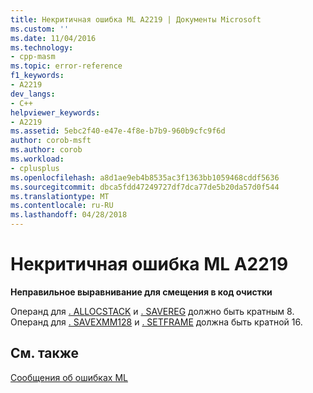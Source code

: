```yaml
---
title: Некритичная ошибка ML A2219 | Документы Microsoft
ms.custom: ''
ms.date: 11/04/2016
ms.technology:
- cpp-masm
ms.topic: error-reference
f1_keywords:
- A2219
dev_langs:
- C++
helpviewer_keywords:
- A2219
ms.assetid: 5ebc2f40-e47e-4f8e-b7b9-960b9cfc9f6d
author: corob-msft
ms.author: corob
ms.workload:
- cplusplus
ms.openlocfilehash: a8d1ae9eb4b8535ac3f1363bb1059468cddf5636
ms.sourcegitcommit: dbca5fdd47249727df7dca77de5b20da57d0f544
ms.translationtype: MT
ms.contentlocale: ru-RU
ms.lasthandoff: 04/28/2018
---
```

# <a name="ml-nonfatal-error-a2219"></a>Некритичная ошибка ML A2219
**Неправильное выравнивание для смещения в код очистки**  
  
 Операнд для [. ALLOCSTACK](../../assembler/masm/dot-allocstack.md) и [. SAVEREG](../../assembler/masm/dot-savereg.md) должно быть кратным 8.  Операнд для [. SAVEXMM128](../../assembler/masm/dot-savexmm128.md) и [. SETFRAME](../../assembler/masm/dot-setframe.md) должна быть кратной 16.  
  
## <a name="see-also"></a>См. также  
 [Сообщения об ошибках ML](../../assembler/masm/ml-error-messages.md)